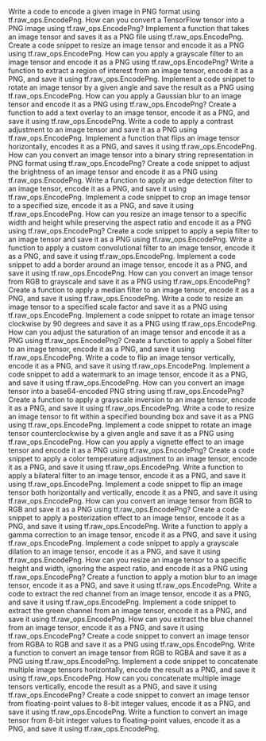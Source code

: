 Write a code to encode a given image in PNG format using tf.raw_ops.EncodePng.
How can you convert a TensorFlow tensor into a PNG image using tf.raw_ops.EncodePng?
Implement a function that takes an image tensor and saves it as a PNG file using tf.raw_ops.EncodePng.
Create a code snippet to resize an image tensor and encode it as a PNG using tf.raw_ops.EncodePng.
How can you apply a grayscale filter to an image tensor and encode it as a PNG using tf.raw_ops.EncodePng?
Write a function to extract a region of interest from an image tensor, encode it as a PNG, and save it using tf.raw_ops.EncodePng.
Implement a code snippet to rotate an image tensor by a given angle and save the result as a PNG using tf.raw_ops.EncodePng.
How can you apply a Gaussian blur to an image tensor and encode it as a PNG using tf.raw_ops.EncodePng?
Create a function to add a text overlay to an image tensor, encode it as a PNG, and save it using tf.raw_ops.EncodePng.
Write a code to apply a contrast adjustment to an image tensor and save it as a PNG using tf.raw_ops.EncodePng.
Implement a function that flips an image tensor horizontally, encodes it as a PNG, and saves it using tf.raw_ops.EncodePng.
How can you convert an image tensor into a binary string representation in PNG format using tf.raw_ops.EncodePng?
Create a code snippet to adjust the brightness of an image tensor and encode it as a PNG using tf.raw_ops.EncodePng.
Write a function to apply an edge detection filter to an image tensor, encode it as a PNG, and save it using tf.raw_ops.EncodePng.
Implement a code snippet to crop an image tensor to a specified size, encode it as a PNG, and save it using tf.raw_ops.EncodePng.
How can you resize an image tensor to a specific width and height while preserving the aspect ratio and encode it as a PNG using tf.raw_ops.EncodePng?
Create a code snippet to apply a sepia filter to an image tensor and save it as a PNG using tf.raw_ops.EncodePng.
Write a function to apply a custom convolutional filter to an image tensor, encode it as a PNG, and save it using tf.raw_ops.EncodePng.
Implement a code snippet to add a border around an image tensor, encode it as a PNG, and save it using tf.raw_ops.EncodePng.
How can you convert an image tensor from RGB to grayscale and save it as a PNG using tf.raw_ops.EncodePng?
Create a function to apply a median filter to an image tensor, encode it as a PNG, and save it using tf.raw_ops.EncodePng.
Write a code to resize an image tensor to a specified scale factor and save it as a PNG using tf.raw_ops.EncodePng.
Implement a code snippet to rotate an image tensor clockwise by 90 degrees and save it as a PNG using tf.raw_ops.EncodePng.
How can you adjust the saturation of an image tensor and encode it as a PNG using tf.raw_ops.EncodePng?
Create a function to apply a Sobel filter to an image tensor, encode it as a PNG, and save it using tf.raw_ops.EncodePng.
Write a code to flip an image tensor vertically, encode it as a PNG, and save it using tf.raw_ops.EncodePng.
Implement a code snippet to add a watermark to an image tensor, encode it as a PNG, and save it using tf.raw_ops.EncodePng.
How can you convert an image tensor into a base64-encoded PNG string using tf.raw_ops.EncodePng?
Create a function to apply a grayscale inversion to an image tensor, encode it as a PNG, and save it using tf.raw_ops.EncodePng.
Write a code to resize an image tensor to fit within a specified bounding box and save it as a PNG using tf.raw_ops.EncodePng.
Implement a code snippet to rotate an image tensor counterclockwise by a given angle and save it as a PNG using tf.raw_ops.EncodePng.
How can you apply a vignette effect to an image tensor and encode it as a PNG using tf.raw_ops.EncodePng?
Create a code snippet to apply a color temperature adjustment to an image tensor, encode it as a PNG, and save it using tf.raw_ops.EncodePng.
Write a function to apply a bilateral filter to an image tensor, encode it as a PNG, and save it using tf.raw_ops.EncodePng.
Implement a code snippet to flip an image tensor both horizontally and vertically, encode it as a PNG, and save it using tf.raw_ops.EncodePng.
How can you convert an image tensor from BGR to RGB and save it as a PNG using tf.raw_ops.EncodePng?
Create a code snippet to apply a posterization effect to an image tensor, encode it as a PNG, and save it using tf.raw_ops.EncodePng.
Write a function to apply a gamma correction to an image tensor, encode it as a PNG, and save it using tf.raw_ops.EncodePng.
Implement a code snippet to apply a grayscale dilation to an image tensor, encode it as a PNG, and save it using tf.raw_ops.EncodePng.
How can you resize an image tensor to a specific height and width, ignoring the aspect ratio, and encode it as a PNG using tf.raw_ops.EncodePng?
Create a function to apply a motion blur to an image tensor, encode it as a PNG, and save it using tf.raw_ops.EncodePng.
Write a code to extract the red channel from an image tensor, encode it as a PNG, and save it using tf.raw_ops.EncodePng.
Implement a code snippet to extract the green channel from an image tensor, encode it as a PNG, and save it using tf.raw_ops.EncodePng.
How can you extract the blue channel from an image tensor, encode it as a PNG, and save it using tf.raw_ops.EncodePng?
Create a code snippet to convert an image tensor from RGBA to RGB and save it as a PNG using tf.raw_ops.EncodePng.
Write a function to convert an image tensor from RGB to RGBA and save it as a PNG using tf.raw_ops.EncodePng.
Implement a code snippet to concatenate multiple image tensors horizontally, encode the result as a PNG, and save it using tf.raw_ops.EncodePng.
How can you concatenate multiple image tensors vertically, encode the result as a PNG, and save it using tf.raw_ops.EncodePng?
Create a code snippet to convert an image tensor from floating-point values to 8-bit integer values, encode it as a PNG, and save it using tf.raw_ops.EncodePng.
Write a function to convert an image tensor from 8-bit integer values to floating-point values, encode it as a PNG, and save it using tf.raw_ops.EncodePng.